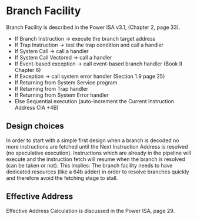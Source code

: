 # Branch Facility
Branch Facility is described in the Power ISA v3.1, (Chapter 2, page 33).

- If Branch Instruction -> execute the branch target address
- If Trap Instruction -> test the trap condition and call a handler
- If System Call -> call a handler
- If System Call Vectored -> call a handler
- If Event-based exception -> call event-based branch handler (Book II Chapter 6)
- If Exception -> call system error handler (Section 1.9 page 25)
- If Returning from System Service program
- If Returning from Trap handler
- If Returning from System Error handler
- Else Sequential execution (auto-increment the Current Instruction Address CIA +4B)

## Design choices
In order to start with a simple first design when a branch is decoded no more
instructions are fetched until the Next Instruction Address is resolved (no
speculative execution). Instructions which are already in the pipeline will
execute and the instruction fetch will resume when the branch is resolved (can
be taken or not).
This implies: The branch facility needs to have dedicated resources (like a 64b
adder) in order to resolve branches quickly and therefore avoid the fetching
stage to stall.

## Effective Address
Effective Address Calculation is discussed in the Power ISA, page 29.

